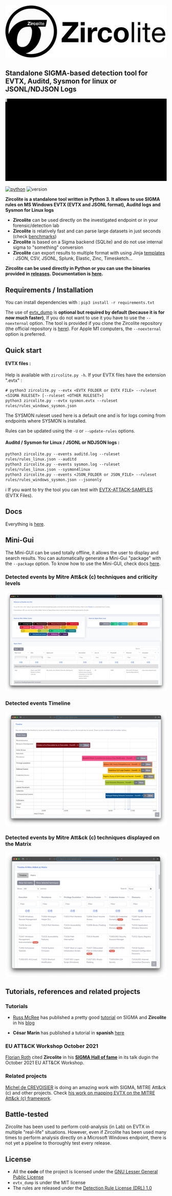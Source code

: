 # <p align="center">![](pics/zircolite_400.png)</p>

## Standalone SIGMA-based detection tool for EVTX, Auditd, Sysmon for linux or JSONL/NDJSON Logs 
![](pics/Zircolite.svg)

[![python](https://img.shields.io/badge/python-3.8-blue)](https://www.python.org/)
![version](https://img.shields.io/badge/Architecture-64bit-red)

**Zircolite is a standalone tool written in Python 3. It allows to use SIGMA rules on MS Windows EVTX (EVTX and JSONL format), Auditd logs and Sysmon for Linux logs**

- **Zircolite** can be used directly on the investigated endpoint or in your forensic/detection lab
- **Zircolite** is relatively fast and can parse large datasets in just seconds (check [benchmarks](docs/Internals.md#benchmarks))
- **Zircolite** is based on a Sigma backend (SQLite) and do not use internal sigma to "something" conversion
- **Zircolite** can export results to multiple format with using Jinja [templates](templates) : JSON, CSV, JSONL, Splunk, Elastic, Zinc, Timesketch...

**Zircolite can be used directly in Python or you can use the binaries provided in [releases](https://github.com/wagga40/Zircolite/releases).** 
**Documentation is [here](docs).**

## Requirements / Installation

You can install dependencies with : `pip3 install -r requirements.txt`

The use of [evtx_dump](https://github.com/omerbenamram/evtx) is **optional but required by default (because it is for now much faster)**, If you do not want to use it you have to use the `--noexternal` option. The tool is provided if you clone the Zircolite repository (the official repository is [here](https://github.com/omerbenamram/evtx)). For Apple M1 computers, the `--noexternal` option is preferred.

## Quick start

#### EVTX files : 

Help is available with `zircolite.py -h`. If your EVTX files have the extension ".evtx" :

```shell
# python3 zircolite.py --evtx <EVTX FOLDER or EVTX FILE> --ruleset <SIGMA RULESET> [--ruleset <OTHER RULESET>]
python3 zircolite.py --evtx sysmon.evtx --ruleset rules/rules_windows_sysmon.json
```

The SYSMON ruleset used here is a default one and is for logs coming from endpoints where SYSMON is installed. 

Rules can be updated using the `-U` or `--update-rules` options.

#### Auditd / Sysmon for Linux / JSONL or NDJSON logs : 

```shell
python3 zircolite.py --events auditd.log --ruleset rules/rules_linux.json --auditd
python3 zircolite.py --events sysmon.log --ruleset rules/rules_linux.json --sysmon4linux
python3 zircolite.py --events <JSON_FOLDER or JSON_FILE> --ruleset rules/rules_windows_sysmon.json --jsononly
```

:information_source: If you want to try the tool you can test with [EVTX-ATTACK-SAMPLES](https://github.com/sbousseaden/EVTX-ATTACK-SAMPLES) (EVTX Files).

## Docs

Everything is [here](docs).

## Mini-Gui

The Mini-GUI can be used totally offline, it allows the user to display and search results. You can automatically generate a Mini-Gui "package" with the `--package` option. To know how to use the Mini-GUI, check docs [here](docs/Advanced.md#mini-gui).

### Detected events by Mitre Att&ck (c) techniques and criticity levels

![](pics/gui.webp)

### Detected events Timeline

![](pics/gui-timeline.webp)

### Detected events by Mitre Att&ck (c) techniques displayed on the Matrix 

![](pics/gui-matrix.webp)

## Tutorials, references and related projects

### Tutorials

- [Russ McRee](https://holisticinfosec.io) has published a pretty good [tutorial](https://holisticinfosec.io/post/2021-09-28-zircolite/) on SIGMA and **Zircolite** in his [blog](https://holisticinfosec.io/post/2021-09-28-zircolite/)

- **César Marín** has published a tutorial in **spanish** [here](https://derechodelared.com/zircolite-ejecucion-de-reglas-sigma-en-ficheros-evtx/)

### EU ATT&CK Workshop October 2021

[Florian Roth](https://github.com/Neo23x0/) cited **Zircolite** in his [**SIGMA Hall of fame**](https://github.com/Neo23x0/Talks/blob/master/Sigma_Hall_of_Fame_20211022.pdf) in its talk dugin the October 2021 EU ATT&CK Workshop.

### Related projects

[Michel de CREVOISIER](https://github.com/mdecrevoisier) is doing an amazing work with SIGMA, MITRE Att&ck (c) and other projects. Check [his work on mapping EVTX on the MITRE Att&ck (c) framework](https://github.com/mdecrevoisier/EVTX-to-MITRE-Attack).

## Battle-tested

Zircolite has been used to perform cold-analysis (in Lab) on EVTX in multiple "real-life" situations. 
However, even if Zircolite has been used many times to perform analysis directly on a Microsoft Windows endpoint, there is not yet a pipeline to thoroughly test every release.

## License

- All the **code** of the project is licensed under the [GNU Lesser General Public License](https://www.gnu.org/licenses/lgpl-3.0.en.html)
- `evtx_dump` is under the MIT license
- The rules are released under the [Detection Rule License (DRL) 1.0](https://github.com/Neo23x0/sigma/blob/master/LICENSE.Detection.Rules.md)
